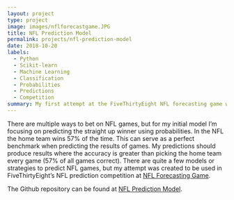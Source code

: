 ```yaml
---
layout: project
type: project
image: images/nflforecastgame.JPG
title: NFL Prediction Model
permalink: projects/nfl-prediction-model
date: 2018-10-20
labels:
  - Python
  - Scikit-learn
  - Machine Learning
  - Classification
  - Probabilities
  - Predictions
  - Competition
summary: My first attempt at the FiveThirtyEight NFL forecasting game with publicly available data.
---
```


There are multiple ways to bet on NFL games, but for my initial model I’m focusing on predicting the straight up winner using probabilities. In the NFL the home team wins 57% of the time. This can serve as a perfect benchmark when predicting the results of games. My predictions should produce results where the accuracy is greater than picking the home team every game (57% of all games correct). There are quite a few models or strategies to predict NFL games, but my attempt was created to be used in FiveThirtyEight’s NFL prediction competition at [NFL Forecasting Game](https://projects.fivethirtyeight.com/2019-nfl-forecasting-game/). 

The Github repository can be found at [NFL Prediction Model](https://github.com/TyWalters/NFL-Prediction-Model).